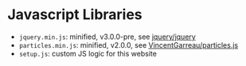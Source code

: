 # Javascript Libraries

* `jquery.min.js`: minified, v3.0.0-pre, see [jquery/jquery](https://github.com/jquery/jquery)
* `particles.min.js`: minified, v2.0.0, see [VincentGarreau/particles.js](https://github.com/VincentGarreau/particles.js)
* `setup.js`: custom JS logic for this website